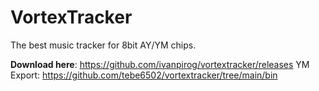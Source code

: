 # VortexTracker

The best music tracker for 8bit AY/YM chips.

**Download here**: https://github.com/ivanpirog/vortextracker/releases
YM Export: https://github.com/tebe6502/vortextracker/tree/main/bin
